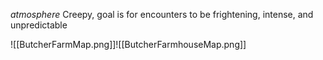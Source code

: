 *atmosphere* Creepy, goal is for encounters to be frightening, intense, and unpredictable

![[ButcherFarmMap.png]]![[ButcherFarmhouseMap.png]]
